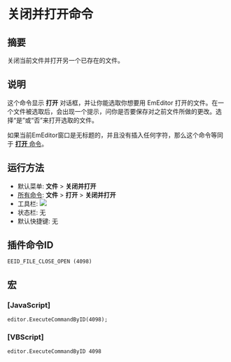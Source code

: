 # 关闭并打开命令

## 摘要

关闭当前文件并打开另一个已存在的文件。

## 说明

这个命令显示 **打开** 对话框，并让你能选取你想要用 EmEditor 打开的文件。在一个文件被选取后，会出现一个提示，问你是否要保存对之前文件所做的更改。选择“是”或“否”来打开选取的文件。

如果当前EmEditor窗口是无标题的，并且没有插入任何字符，那么这个命令等同于 [**打开** 命令](file_open)。

## 运行方法

- 默认菜单: **文件** \> **关闭并打开**
- [所有命令](../tools/all_commands): **文件** \> **打开**
\> **关闭并打开**
- 工具栏:
![](../../images/filecloseopen..png)
- 状态栏: 无
- 默认快捷键: 无

## 插件命令ID

```
EEID_FILE_CLOSE_OPEN (4098)
```

## 宏

### \[JavaScript\]

```
editor.ExecuteCommandByID(4098);
```

### \[VBScript\]

```
editor.ExecuteCommandByID 4098
```
